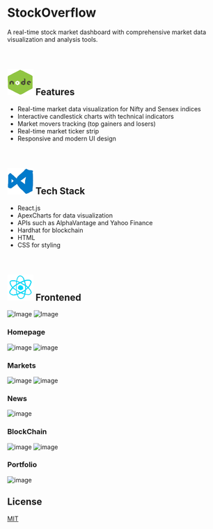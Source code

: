 # StockOverflow

A real-time stock market dashboard with comprehensive market data visualization and analysis tools.

<br/>

## <img src="./public/images/node.gif" width=60 height=60> Features

- Real-time market data visualization for Nifty and Sensex indices
- Interactive candlestick charts with technical indicators
- Market movers tracking (top gainers and losers)
- Real-time market ticker strip
- Responsive and modern UI design

<br/>

## <img src="./public/images/vscode.gif" width=60 height=60> Tech Stack

- React.js
- ApexCharts for data visualization
- APIs such as AlphaVantage and Yahoo Finance
- Hardhat for blockchain
- HTML 
- CSS for styling

<br/>

## <img src="./public/images/react.gif" width=60 height=60> Frontened

![Image](https://github.com/user-attachments/assets/68bdcbc4-1cae-4621-8b0a-90825c378ebc)
![Image](https://github.com/user-attachments/assets/c6c495f8-2670-490e-ac09-28e48c23ebc4)

### Homepage
![image](https://github.com/user-attachments/assets/476ea356-c146-46df-817e-dcdbe6e3949b)
![image](https://github.com/user-attachments/assets/76d6dfed-a15f-4ede-b575-3a3323ee0d87)

### Markets
![image](https://github.com/user-attachments/assets/bad32a3f-9a7c-4c26-98a3-0a508b9e153c)
![image](https://github.com/user-attachments/assets/2b85b077-67b2-4d7f-afd1-29a1b6436159)

### News 
![image](https://github.com/user-attachments/assets/d07f0f18-2646-42b6-b68c-7b3f1b180f5b)

### BlockChain
![image](https://github.com/user-attachments/assets/c6730af2-086d-4ba1-bdb2-81267a127fd3)
![image](https://github.com/user-attachments/assets/93780bf5-d821-400d-9176-a262fe85b0cb)

### Portfolio
![image](https://github.com/user-attachments/assets/eb7777a0-9041-4e8f-8491-8813a6501be4)


## License

[MIT](https://choosealicense.com/licenses/mit/)
